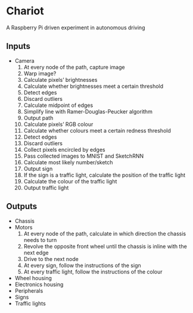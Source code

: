 # Chariot

A Raspberry Pi driven experiment in autonomous driving

## Inputs

- Camera
  1. At every node of the path, capture image
  1. Warp image?
  1. Calculate pixels’ brightnesses
  1. Calculate whether brightnesses meet a certain threshold
  1. Detect edges
  1. Discard outliers
  1. Calculate midpoint of edges
  1. Simplify line with Ramer-Douglas-Peucker algorithm
  1. Output path
  1. Calculate pixels’ RGB colour
  1. Calculate whether colours meet a certain redness threshold
  1. Detect edges
  1. Discard outliers
  1. Collect pixels encircled by edges
  1. Pass collected images to MNIST and SketchRNN
  1. Calculate most likely number/sketch
  1. Output sign
  1. If the sign is a traffic light, calculate the position of the traffic light
  1. Calculate the colour of the traffic light
  1. Output traffic light

## Outputs

- Chassis
- Motors
  1. At every node of the path, calculate in which direction the chassis needs to turn
  1. Revolve the opposite front wheel until the chassis is inline with the next edge
  1. Drive to the next node
  1. At every sign, follow the instructions of the sign
  1. At every traffic light, follow the instructions of the colour
- Wheel housing
- Electronics housing
- Peripherals
- Signs
- Traffic lights
